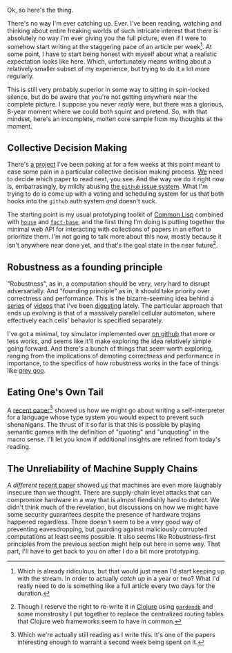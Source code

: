Ok, so here's the thing.

There's no way I'm ever catching up. Ever. I've been reading, watching and thinking about entire freaking worlds of such intricate interest that there is absolutely no way I'm ever giving you the full picture, even if I were to somehow start writing at the staggering pace of an article per week[^which-is-already-ridiculous]. At some point, I have to start being honest with myself about what a realistic expectation looks like here. Which, unfortunately means writing about a relatively smaller subset of my experience, but trying to do it a lot more regularly.

[^which-is-already-ridiculous]: Which is already ridiculous, but that would just mean I'd start keeping up with the stream. In order to actually _catch up_ in a year or two? What I'd really need to do is something like a full article every two days for the duration.

This is still very probably superior in some way to sitting in spin-locked silence, but do be aware that you're not getting anywhere near the complete picture. I suppose you never _really_ were, but there was a glorious, 8-year moment where we could both squint and pretend. So, with that mindset, here's an incomplete, molten core sample from my thoughts at the moment.

## Collective Decision Making

There's [a project](https://github.com/inaimathi/cl-vote) I've been poking at for a few weeks at this point meant to ease some pain in a particular collective decision making process. [We](http://compscicabal.github.io/) need to decide which paper to read next, you see. And the way we do it right now is, embarrasingly, by mildly abusing [the `github` issue system](https://github.com/CompSciCabal/SMRTYPRTY/issues). What I'm trying to do is come up with a voting and scheduling system for us that both hooks into the `github` auth system _and_ doesn't suck.

The starting point is my usual prototyping toolkit of [Common Lisp](https://common-lisp.net/) combined with [`house`](https://github.com/inaimathi/house) and [`fact-base`](https://github.com/inaimathi/fact-base), and the first thing I'm doing is putting together the minimal web API for interacting with collections of papers in an effort to prioritize them. I'm not going to talk more about this now, mostly because it isn't anywhere near done yet, and that's the goal state in the near future[^reserve-the-right].

[^reserve-the-right]: Though I reserve the right to re-write it in [Clojure](https://clojure.org/) using [`gardendb`](https://github.com/gardendb/gardendb) and some monstrosity I put together to replace the centralized routing tables that Clojure web frameworks seem to have in common.

## Robustness as a founding principle

"Robustness", as in, a computation should be very, _very_ hard to disrupt adversarially. And "founding principle" as in, it should take priority over correctness and performance. This is the bizarre-seeming idea behind a [series](https://www.youtube.com/watch?v=I4flQ8XdvJM) of [videos](https://www.youtube.com/watch?v=helScS3coAE) that I've been [digesting](https://www.youtube.com/watch?v=OQsn1c92pdY) lately. The particular approach that ends up evolving is that of a massively parallel cellular automaton, where effectively each cells' behavior is specified separately.

I've got a minimal, toy simulator implemented over [on github](https://github.com/inaimathi/lem) that more or less works, and seems like it'll make exploring the idea relatively simple going forward. And there's a bunch of things that seem worth exploring, ranging from the implications of demoting correctness and performance in importance, to the specifics of how robustness works in the face of things like [grey goo](https://en.wikipedia.org/wiki/Grey_goo).

## Eating One's Own Tail

A [recent paper](http://web.cs.ucla.edu/%7Epalsberg/paper/popl16-full.pdf)[^still-reading-this] showed us how we might go about writing a self-interpreter for a language whose type system you would expect to prevent such shenanigans. The thrust of it so far is that this is possible by playing semantic games with the definition of "quoting" and "unquoting" in the macro sense. I'll let you know if additional insights are refined from today's reading.

[^still-reading-this]: Which we're actually still reading as I write this. It's one of the papers interesting enough to warrant a second week being spent on it.

## The Unreliability of Machine Supply Chains

A _different_ [recent paper](http://sharps.org/wp-content/uploads/BECKER-CHES.pdf) showed [us](http://compscicabal.github.io/) that machines are even more laughably insecure than we thought. There are supply-chain level attacks that can compromize hardware in a way that is almost fiendishly hard to detect. We didn't think much of the revelation, but discussions on how we might have some security guarantees despite the presence of hardware trojans happened regardless. There doesn't seem to be a very good way of preventing eavesdropping, but guarding against maliciously corrupted computations at least seems possible. It also seems like Robustness-first principles from the previous section might help out here in some way. That part, I'll have to get back to you on after I do a bit more prototyping.
